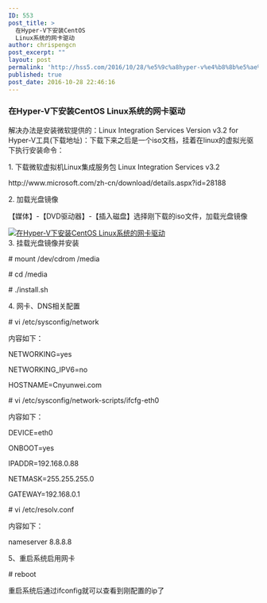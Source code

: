 ```yaml
---
ID: 553
post_title: >
  在Hyper-V下安装CentOS
  Linux系统的网卡驱动
author: chrispengcn
post_excerpt: ""
layout: post
permalink: 'http://hss5.com/2016/10/28/%e5%9c%a8hyper-v%e4%b8%8b%e5%ae%89%e8%a3%85centos-linux%e7%b3%bb%e7%bb%9f%e7%9a%84%e7%bd%91%e5%8d%a1%e9%a9%b1%e5%8a%a8/'
published: true
post_date: 2016-10-28 22:46:16
---
```

<h3>在Hyper-V下安装CentOS Linux系统的网卡驱动 </h3> <p>解决办法是安装微软提供的：Linux Integration Services Version v3.2 for Hyper-V工具(下载地址)：下载下来之后是一个iso文档，挂着在linux的虚拟光驱下执行安装命令： <p>1. 下载微软虚拟机Linux集成服务包 Linux Integration Services v3.2 <p>http://www.microsoft.com/zh-cn/download/details.aspx?id=28188 <p>2. 加载光盘镜像 <p>【媒体】-【DVD驱动器】-【插入磁盘】选择刚下载的iso文件，加载光盘镜像 <p><a href="https://c.ikafan.com/upload/b4/20/b42021b16bc5aeda54203ccfd7071a85.jpg"><img title="在Hyper-V下安装CentOS Linux系统的网卡驱动" alt='在Hyper-V下安装CentOS Linux系统的网卡驱动' src="http://hss5.com/wp-content/uploads/2016/10/b42021b16bc5aeda54203ccfd7071a85_thumb.jpg"></a><br>3. 挂载光盘镜像并安装 <p># mount /dev/cdrom /media <p># cd /media <p># ./install.sh <p>4. 网卡、DNS相关配置 <p># vi /etc/sysconfig/network <p>内容如下： <p>NETWORKING=yes <p>NETWORKING_IPV6=no <p>HOSTNAME=Cnyunwei.com <p># vi /etc/sysconfig/network-scripts/ifcfg-eth0 <p>内容如下： <p>DEVICE=eth0 <p>ONBOOT=yes <p>IPADDR=192.168.0.88 <p>NETMASK=255.255.255.0 <p>GATEWAY=192.168.0.1 <p># vi /etc/resolv.conf <p>内容如下： <p>nameserver 8.8.8.8 <p>5、重启系统启用网卡 <p># reboot <p>重启系统后通过ifconfig就可以查看到刚配置的ip了